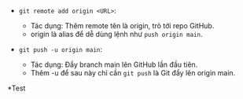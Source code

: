 - `git remote add origin <URL>`:
    - Tác dụng: Thêm remote tên là origin, trỏ tới repo GitHub.
    - origin là alias để dễ dùng lệnh như `push origin main`.

- `git push -u origin main`:
    - Tác dụng: Đẩy branch main lên GitHub lần đầu tiên.
    - Thêm -u để sau này chỉ cần `git push` là Git đẩy lên origin main.

*Test